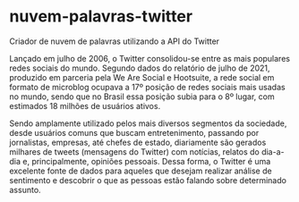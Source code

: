# nuvem-palavras-twitter
Criador de nuvem de palavras utilizando a API do Twitter

Lançado em julho de 2006, o Twitter consolidou-se entre as mais populares redes sociais do mundo. 
Segundo dados do relatório de julho de 2021, produzido em parceria pela We Are Social e Hootsuite, 
a rede social em formato de microblog ocupava a 17º posição de redes sociais mais usadas no mundo, 
sendo que no Brasil essa posição subia para o 8º lugar, com estimados 18 milhões de usuários ativos. 

Sendo amplamente utilizado pelos mais diversos segmentos da sociedade, desde usuários comuns que 
buscam entretenimento, passando por jornalistas, empresas, até chefes de estado, diariamente são 
gerados milhares de tweets (mensagens do Twitter) com notícias, relatos do dia-a-dia e, principalmente, opiniões pessoais. 
Dessa forma, o Twitter é uma excelente fonte de dados para aqueles que desejam realizar análise de sentimento e 
descobrir o que as pessoas estão falando sobre determinado assunto.
